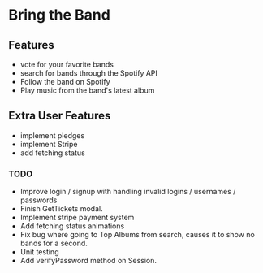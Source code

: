 # Bring the Band

## Features
- vote for your favorite bands
- search for bands through the Spotify API
- Follow the band on Spotify
- Play music from the band's latest album

## Extra User Features
- implement pledges
- implement Stripe
- add fetching status

### TODO
- Improve login / signup with handling invalid logins / usernames / passwords
- Finish GetTickets modal.
- Implement stripe payment system
- Add fetching status animations
- Fix bug where going to Top Albums from search, causes it to show no bands for a second.
- Unit testing
- Add verifyPassword method on Session.
